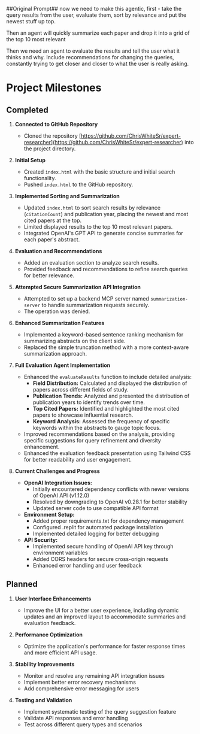 ##Original Prompt##
now we need to make this agentic, first - take the query results from the user, evaluate them, sort by relevance and put the newest stuff up top.

Then an agent will quickly summarize each paper and drop it into a grid of the top 10 most relevant

Then we need an agent to evaluate the results and tell the user what it thinks and why. Include recommendations for changing the queries, constantly trying to get closer and closer to what the user is really asking.

# Project Milestones

## Completed

1. **Connected to GitHub Repository**
   - Cloned the repository [https://github.com/ChrisWhiteSr/expert-researcher](https://github.com/ChrisWhiteSr/expert-researcher) into the project directory.

2. **Initial Setup**
   - Created `index.html` with the basic structure and initial search functionality.
   - Pushed `index.html` to the GitHub repository.

3. **Implemented Sorting and Summarization**
   - Updated `index.html` to sort search results by relevance (`citationCount`) and publication year, placing the newest and most cited papers at the top.
   - Limited displayed results to the top 10 most relevant papers.
   - Integrated OpenAI's GPT API to generate concise summaries for each paper's abstract.

4. **Evaluation and Recommendations**
   - Added an evaluation section to analyze search results.
   - Provided feedback and recommendations to refine search queries for better relevance.

5. **Attempted Secure Summarization API Integration**
   - Attempted to set up a backend MCP server named `summarization-server` to handle summarization requests securely.
   - The operation was denied.

6. **Enhanced Summarization Features**
   - Implemented a keyword-based sentence ranking mechanism for summarizing abstracts on the client side.
   - Replaced the simple truncation method with a more context-aware summarization approach.

7. **Full Evaluation Agent Implementation**
   - Enhanced the `evaluateResults` function to include detailed analysis:
     - **Field Distribution:** Calculated and displayed the distribution of papers across different fields of study.
     - **Publication Trends:** Analyzed and presented the distribution of publication years to identify trends over time.
     - **Top Cited Papers:** Identified and highlighted the most cited papers to showcase influential research.
     - **Keyword Analysis:** Assessed the frequency of specific keywords within the abstracts to gauge topic focus.
   - Improved recommendations based on the analysis, providing specific suggestions for query refinement and diversity enhancement.
   - Enhanced the evaluation feedback presentation using Tailwind CSS for better readability and user engagement.

8. **Current Challenges and Progress**
   - **OpenAI Integration Issues:**
     - Initially encountered dependency conflicts with newer versions of OpenAI API (v1.12.0)
     - Resolved by downgrading to OpenAI v0.28.1 for better stability
     - Updated server code to use compatible API format
   - **Environment Setup:**
     - Added proper requirements.txt for dependency management
     - Configured .replit for automated package installation
     - Implemented detailed logging for better debugging
   - **API Security:**
     - Implemented secure handling of OpenAI API key through environment variables
     - Added CORS headers for secure cross-origin requests
     - Enhanced error handling and user feedback

## Planned

1. **User Interface Enhancements**
   - Improve the UI for a better user experience, including dynamic updates and an improved layout to accommodate summaries and evaluation feedback.

2. **Performance Optimization**
   - Optimize the application's performance for faster response times and more efficient API usage.

3. **Stability Improvements**
   - Monitor and resolve any remaining API integration issues
   - Implement better error recovery mechanisms
   - Add comprehensive error messaging for users

4. **Testing and Validation**
   - Implement systematic testing of the query suggestion feature
   - Validate API responses and error handling
   - Test across different query types and scenarios
